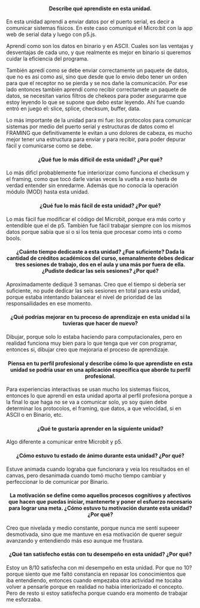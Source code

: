 #### <p align = center> Describe qué aprendiste en esta unidad. </p>
En esta unidad aprendí a enviar datos por el puerto serial, es decir a comunicar sistemas físicos. En este caso comuniqué el Micro:bit con la app web de serial data y luego con p5.js.

Aprendí como son los datos en binario y en ASCII. Cuales son las ventajas y desventajas de cada uno, y que realmente es mejor en binario si queremos cuidar la eficiencia del programa.

También apredí como se debe enviar correctamente un paquete de datos, que no es asi como asi, sino que desde que lo envio debo tener un orden para que el receptor no se pierda y se nos dañe la comunicación. Por ese lado entonces también aprendí como recibir correctamete un paquete de datos, se necesitan varios filtros de chekeos para poder asegurarme que estoy leyendo lo que se supone que debo estar leyendo. Ahí fue cuando entró en juego el: slice, splice, checksum, buffer, data. 

Lo más importante de la unidad para mi fue: los protocolos para comunicar sistemas por medio del puerto serial y estructuras de datos como el FRAMING que definitivamente le evitan a uno dolores de cabeza, es mucho mejor tener una estructura para enviar y para recibir, para poder depurar fácil y comunicarse como se debe.

#### <p align = center> ¿Qué fue lo más difícil de esta unidad? ¿Por qué? </p>
Lo más dificl probablemente fue interiorizar como funciona el checksum y el framing, como que tocó darle varias veces la vuelta a eso hasta de verdad entender sin enredarme. Además que no conocía la operación módulo (MOD) hasta esta unidad.

#### <p align = center> ¿Qué fue lo más fácil de esta unidad? ¿Por qué? </p>
Lo más fácil fue modificar el código del Microbit, porque era más corto y entendible que el de p5. También fue fácil trabajar siempre con los mismos datos porque sabia que si o si los tenia que procesar como ints o como bools.

#### <p align = center> ¿Cuánto tiempo dedicaste a esta unidad? ¿Fue suficiente? Dada la cantidad de créditos académicos del curso, semanalmente debes dedicar tres sesiones de trabajo, dos en el aula y una más por fuera de ella. ¿Pudiste dedicar las seis sesiones? ¿Por qué? </p>
Aproximadamente dediqué 3 semanas. Creo que el tiempo si debería ser suficiente, no pude dedicar las seis sesiones en total para esta unidad, porque estaba intentando balancear el nivel de prioridad de las responsailidades en ese momento.


#### <p align = center> ¿Qué podrías mejorar en tu proceso de aprendizaje en esta unidad si la tuvieras que hacer de nuevo? </p>
Dibujar, porque solo lo estaba haciendo para computacionales, pero en realidad funciona muy bien para lo que tenga que ver con programar, entonces si, dibujar creo que mejoraria el proceso de aprendizaje.


#### <p align = center> Piensa en tu perfil profesional y describe cómo lo que aprendiste en esta unidad se podría usar en una aplicación específica que aborde tu perfil profesional. </p>
Para experiencias interactivas se usan mucho los sistemas físicos, entonces lo que aprendí en esta unidad aporta al perfil profesiona porque a la final lo que haga no se va a comunicar solo, yo soy quien debe determinar los protocolos, el framing, que datos, a que velocidad, si en ASCII o en Binario, etc.

#### <p align = center> ¿Qué te gustaría aprender en la siguiente unidad? </p>
Algo diferente a comunicar entre Microbit y p5.

#### <p align = center> ¿Cómo estuvo tu estado de ánimo durante esta unidad? ¿Por qué? </p>
Estuve animada cuando lograba que funcionara y veia los resultados en el canvas, pero desanimada cuando tomó mucho tiempo cambiar y perfeccionar lo de comunicar por Binario.

#### <p align = center> La motivación se define como aquellos procesos cognitivos y afectivos que hacen que puedas iniciar, mantenerte y poner el esfuerzo necesario para lograr una meta. ¿Cómo estuvo tu motivación durante esta unidad? ¿Por qué? </p>
Creo que nivelada y medio constante, porque nunca me sentí supeeer desmotivada, sino que me mantuve en esa motivación de querer seguir avanzando y entendiendo más eso aunque me frustara.

#### <p align = center> ¿Qué tan satisfecho estás con tu desempeño en esta unidad? ¿Por qué? </p>
Estoy un 8/10 satisfecha con mi desempeño en esta unidad. Por que no 10? porque siento que me faltó constancia en repasar los conocimientos que iba entendiendo, entonces cuando empezaba otra actividad me tocaba volver a pensarle porque en realidad no habia interiorizado el concepto. Pero de resto si estoy satisfecha porque cuando era momento de trabajar me esforzaba.
